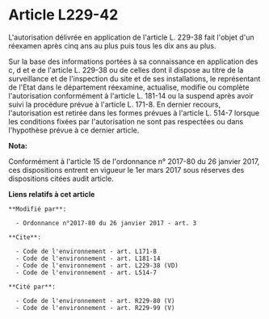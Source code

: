# Article L229-42

L'autorisation délivrée en application de l'article L. 229-38 fait l'objet d'un réexamen après cinq ans au plus puis tous les
dix ans au plus. 

Sur la base des informations portées à sa connaissance en application des c, d et e de l'article L. 229-38 ou de celles dont
il dispose au titre de la surveillance et de l'inspection du site et de ses installations, le représentant de l'Etat dans le
département réexamine, actualise, modifie ou complète l'autorisation conformément à l'article L. 181-14 ou la suspend après
avoir suivi la procédure prévue à l'article L. 171-8. En dernier recours, l'autorisation est retirée dans les formes prévues
à l'article L. 514-7 lorsque les conditions fixées par l'autorisation ne sont pas respectées ou dans l'hypothèse prévue à ce
dernier article.

**Nota:**

Conformément à l'article 15 de l'ordonnance n° 2017-80 du 26 janvier 2017, ces dispositions entrent en vigueur le 1er mars
2017 sous réserves des dispositions citées audit article.

**Liens relatifs à cet article**

	**Modifié par**:

	  - Ordonnance n°2017-80 du 26 janvier 2017 - art. 3

	**Cite**:

	  - Code de l'environnement - art. L171-8
	  - Code de l'environnement - art. L181-14
	  - Code de l'environnement - art. L229-38 (VD)
	  - Code de l'environnement - art. L514-7

	**Cité par**:

	  - Code de l'environnement - art. R229-80 (V)
	  - Code de l'environnement - art. R229-99 (V)
